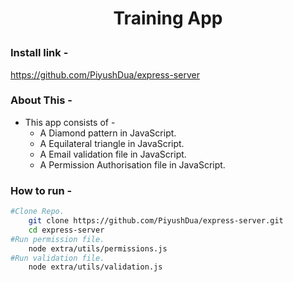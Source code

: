 # <p align="center">Training App</p>


### Install link - 
https://github.com/PiyushDua/express-server


### About This -
* This app consists of -
    * A Diamond pattern in JavaScript.
    * A Equilateral triangle in JavaScript.
    * A Email validation file in JavaScript.
    * A Permission Authorisation file in JavaScript. 


### How to run -
```bash
#Clone Repo.
    git clone https://github.com/PiyushDua/express-server.git
    cd express-server
#Run permission file.
    node extra/utils/permissions.js
#Run validation file.
    node extra/utils/validation.js
```
